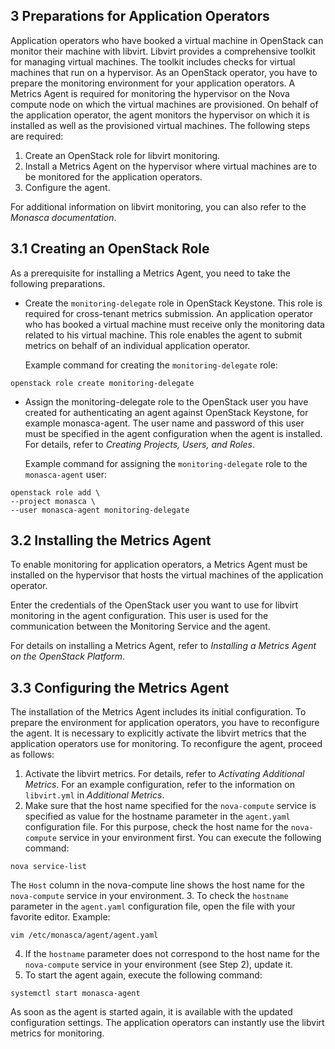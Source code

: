 ## 3 Preparations for Application Operators

Application operators who have booked a virtual machine in OpenStack can monitor their machine
with libvirt. Libvirt provides a comprehensive toolkit for managing virtual machines. The toolkit
includes checks for virtual machines that run on a hypervisor.
As an OpenStack operator, you have to prepare the monitoring environment for your application
operators. A Metrics Agent is required for monitoring the hypervisor on the Nova compute node
on which the virtual machines are provisioned. On behalf of the application operator, the agent
monitors the hypervisor on which it is installed as well as the provisioned virtual machines.
The following steps are required:

1. Create an OpenStack role for libvirt monitoring.
2. Install a Metrics Agent on the hypervisor where virtual machines are to be monitored for the
   application operators.
3. Configure the agent.

For additional information on libvirt monitoring, you can also refer to the _Monasca documentation_.


## 3.1 Creating an OpenStack Role

As a prerequisite for installing a Metrics Agent, you need to take the following preparations.

- Create the `monitoring-delegate` role in OpenStack Keystone.
  This role is required for cross-tenant metrics submission. An application operator who has
  booked a virtual machine must receive only the monitoring data related to his virtual machine.
  This role enables the agent to submit metrics on behalf of an individual application operator.
  
  Example command for creating the `monitoring-delegate` role:

```
openstack role create monitoring-delegate
```

- Assign the monitoring-delegate role to the OpenStack user you have created for
  authenticating an agent against OpenStack Keystone, for example monasca-agent. The user
  name and password of this user must be specified in the agent configuration when the agent is
  installed. For details, refer to _Creating Projects, Users, and Roles_.
  
  Example command for assigning the `monitoring-delegate` role to the `monasca-agent` user:

```
openstack role add \
--project monasca \
--user monasca-agent monitoring-delegate
```


## 3.2 Installing the Metrics Agent

To enable monitoring for application operators, a Metrics Agent must be installed on the hypervisor
that hosts the virtual machines of the application operator.

Enter the credentials of the OpenStack user you want to use for libvirt monitoring in the agent
configuration. This user is used for the communication between the Monitoring Service and the
agent.

For details on installing a Metrics Agent, refer to _Installing a Metrics Agent on the OpenStack
Platform_.


## 3.3 Configuring the Metrics Agent

The installation of the Metrics Agent includes its initial configuration. To prepare the environment
for application operators, you have to reconfigure the agent. It is necessary to explicitly activate
the libvirt metrics that the application operators use for monitoring.
To reconfigure the agent, proceed as follows:

1. Activate the libvirt metrics. For details, refer to _Activating Additional Metrics_. For
   an example configuration, refer to the information on `libvirt.yml` in _Additional Metrics_.
2. Make sure that the host name specified for the `nova-compute` service is specified as value for
   the hostname parameter in the `agent.yaml` configuration file.
   For this purpose, check the host name for the `nova-compute` service in your environment first.
   You can execute the following command:

```
nova service-list
```

   The `Host` column in the nova-compute line shows the host name for the `nova-compute` service
   in your environment.
3. To check the `hostname` parameter in the `agent.yaml` configuration file, open the file with your
   favorite editor.
   Example:

```
vim /etc/monasca/agent/agent.yaml
```

4. If the `hostname` parameter does not correspond to the host name for the `nova-compute` service
   in your environment (see Step 2), update it.
5. To start the agent again, execute the following command:

```
systemctl start monasca-agent
```

As soon as the agent is started again, it is available with the updated configuration settings. The
application operators can instantly use the libvirt metrics for monitoring.
